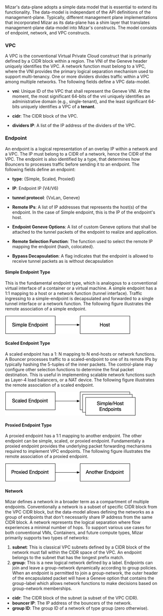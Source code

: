 

Mizar's data-plane adopts a simple data model that is essential to extend its
functionality. The data-model is independant of the API definitions of the
management-plane. Typically, different management plane implementations that
incorporated Mizar as its data-plane has a shim layer that translates
management-plane data-model into Mizar's constructs. The model consists of
endpoint, network, and VPC constructs.

### VPC

A VPC is the conventional Virtual Private Cloud construct that is primarily
defined by a CIDR block within a region. The VNI of the Geneve header uniquely
identifies the VPC. A network function must belong to a VPC, where the VNI
provides the primary logical separation mechanism used to support multi-tenancy.
One or more dividers divides traffic within a VPC among multiple networks. The
following fields define a VPC data-model.

- **vni**: Unique ID of the VPC that shall represent the Geneve VNI. At the
  moment, the most significant 64-bits of the vni uniquely identifies an
  administrative domain (e.g., single-tenant), and the least significant 64-bits
  uniquely identifies a VPC of a **tenant**.

- **cidr**: The CIDR block of the VPC.

- **dividers IP**: A list of the IP address of the dividers of the VPC.

### Endpoint

An endpoint is a logical representation of an overlay IP within a network and a
VPC. The IP must belong to a CIDR of a network, hence the CIDR of the VPC. The
endpoint is also identified by a type, that determines how Bouncers to processes
traffic before sending it to an endpoint. The following fields define an
endpoint:

-  **type**: {Simple, Scaled, Proxied}
-  **IP**: Endpoint IP (V4/V6)
-  **tunnel protocol**: {VxLan, Geneve}

- **Remote IPs**: A list of IP addresses that represents the host(s) of the
  endpoint. In the case of Simple endpoint, this is the IP of the endpoint's
  host.
- **Endpoint Geneve Options**: A list of custom Geneve options that shall be
  attached to the tunnel packets of the endpoint to realize and application.
- **Remote Selection Function**: The function used to select the remote IP
  mapping the endpoint {hash, colocated}.
- **Bypass Decapsulation**: A flag indicates that the endpoint is allowed to
  receive tunnel packets as is without decapsulation

#### Simple Endpoint Type

This is the fundamental endpoint type, which is analogous to a conventional
virtual interface of a container or a virtual machine. A simple endpoint has a
1:1 mapping to a host or a network function (tunnel interface). Traffic
ingressing to a simple-endpoint is decapsulated and forwarded to a single tunnel
interface or a network function. The following figure illustrates the remote
association of a simple endpoint.

![Simple Endpoint](png/simple_endpoint.png)

#### Scaled Endpoint Type

A scaled endpoint has a 1: N mapping to N end-hosts or network functions. A
Bouncer processes traffic to a scaled-endpoint to one of its remote IPs by
typically hashing the 5-tuples of the inner packets. The control-plane may
configure other selection functions to determine the final packet destination.
This is useful in implementing scalable network functions such as Layer-4 load
balancers, or a NAT device. The following figure illustrates the remote
association of a scaled endpoint.

![Scaled Endpoint](png/scaled_endpoint.png)

#### Proxied Endpoint Type

A proxied endpoint has a 1:1 mapping to another endpoint. The other endpoint can
be simple, scaled, or proxied endpoint. Fundamentally a proxied endpoint
provides the underlying packet forwarding mechanisms required to implement VPC
endpoints. The following figure illustrates the remote association of a proxied
endpoint.

![Proxied Endpoint](png/proxied_endpoint.png)

#### Network

Mizar defines a network in a broader term as a compartment of multiple
endpoints. Conventionally a network is a subset of specific CIDR block from the
VPC CIDR block, but the data-model allows defining the networks as a group of
endpoints that don't necessarily share IP address from the same CIDR block. A
network represents the logical separation where flow experiences a minimal
number of hops. To support various use cases for both conventional VMs,
Containers, and future compute types, Mizar primarily supports two types of
networks:

1. **subnet**: This is classical VPC subnets defined by a CIDR block of the
   network must fall within the CIDR space of the VPC. An endpoint belongs to
   the subnet that has the longest prefix match.
2. **group**: This is a new logical network defined by a label. Endpoints can
   join and leave a group-network dynamically according to group policies. When
   an endpoint is permitted to join a group-network, the outer header of the
   encapsulated packet will have a Geneve option that contains the group-label
   which allows network functions to make decisions based on group-network
   memberships.

- **cidr**: The CIDR block of the subnet (a subset of the VPC CIDR).
- **bouncer IP**: The IP address of the bouncers of the network.
- **group ID**: The group ID of a network of type group (zero otherwise).